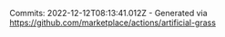 Commits: 2022-12-12T08:13:41.012Z - Generated via https://github.com/marketplace/actions/artificial-grass
<br>
